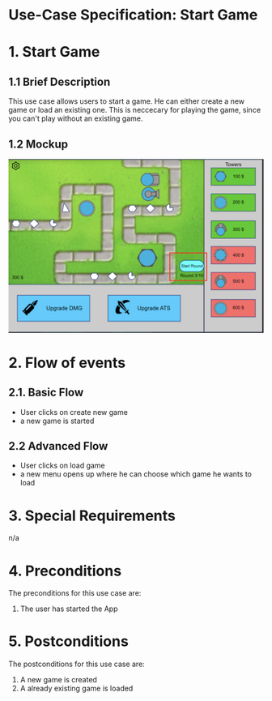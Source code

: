 # Use-Case Specification: Start Game

# 1. Start Game

## 1.1 Brief Description

This use case allows users to start a game. He can either create a new game or load an existing one. This is neccecary for playing the game, since you can't play without an existing game. 

## 1.2 Mockup 
![Start Game](../MockUps/Start_Round.png)


# 2. Flow of events

## 2.1. Basic Flow

- User clicks on create new game
- a new game is started

## 2.2 Advanced Flow

- User clicks on load game
- a new menu opens up where he can choose which game he wants to load

# 3. Special Requirements
n/a

# 4. Preconditions
The preconditions for this use case are:
1. The user has started the App

# 5. Postconditions
The postconditions for this use case are:
1. A new game is created
2. A already existing game is loaded


